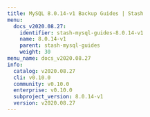 ```yaml
---
title: MySQL 8.0.14-v1 Backup Guides | Stash
menu:
  docs_v2020.08.27:
    identifier: stash-mysql-guides-8.0.14-v1
    name: 8.0.14-v1
    parent: stash-mysql-guides
    weight: 30
menu_name: docs_v2020.08.27
info:
  catalog: v2020.08.27
  cli: v0.10.0
  community: v0.10.0
  enterprise: v0.10.0
  subproject_version: 8.0.14-v1
  version: v2020.08.27
---
```


